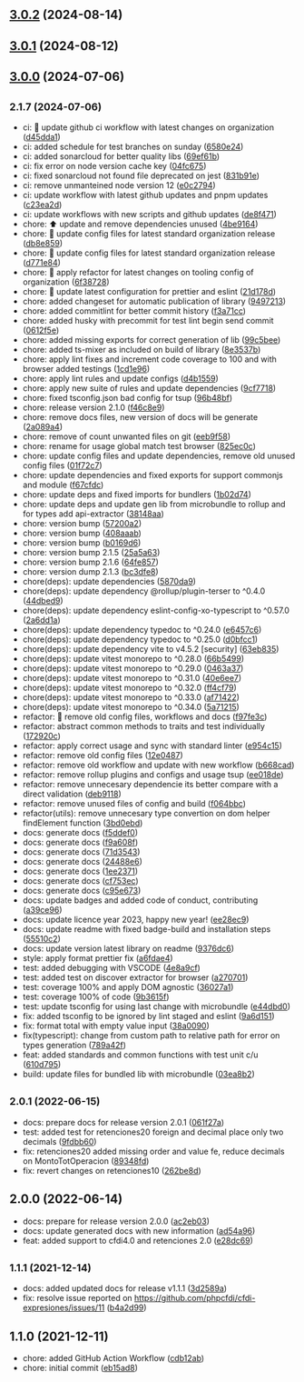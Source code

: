 ## [3.0.2](https://github.com/nodecfdi/cfdi-expresiones/compare/v3.0.1...v3.0.2) (2024-08-14)
## [3.0.1](https://github.com/nodecfdi/cfdi-expresiones/compare/v3.0.0...v3.0.1) (2024-08-12)
## [3.0.0](https://github.com/nodecfdi/cfdi-expresiones/compare/v2.1.6...v3.0.0) (2024-07-06)
## <small>2.1.7 (2024-07-06)</small>

* ci: :green_heart: update github ci workflow with latest changes on organization ([d45dda1](https://github.com/nodecfdi/cfdi-expresiones/commit/d45dda1))
* ci: added schedule for test branches on sunday ([6580e24](https://github.com/nodecfdi/cfdi-expresiones/commit/6580e24))
* ci: added sonarcloud for better quality libs ([69ef61b](https://github.com/nodecfdi/cfdi-expresiones/commit/69ef61b))
* ci: fix error on node version cache key ([04fc675](https://github.com/nodecfdi/cfdi-expresiones/commit/04fc675))
* ci: fixed sonarcloud not found file deprecated on jest ([831b91e](https://github.com/nodecfdi/cfdi-expresiones/commit/831b91e))
* ci: remove unmanteined node version 12 ([e0c2794](https://github.com/nodecfdi/cfdi-expresiones/commit/e0c2794))
* ci: update workflow with latest github updates and pnpm updates ([c23ea2d](https://github.com/nodecfdi/cfdi-expresiones/commit/c23ea2d))
* ci: update workflows with new scripts and github updates ([de8f471](https://github.com/nodecfdi/cfdi-expresiones/commit/de8f471))
* chore: :arrow_up: update and remove dependencies unused ([4be9164](https://github.com/nodecfdi/cfdi-expresiones/commit/4be9164))
* chore: :construction: update config files for latest standard organization release ([db8e859](https://github.com/nodecfdi/cfdi-expresiones/commit/db8e859))
* chore: :construction: update config files for latest standard organization release ([d771e84](https://github.com/nodecfdi/cfdi-expresiones/commit/d771e84))
* chore: :wrench: apply refactor for latest changes on tooling config of organization ([6f38728](https://github.com/nodecfdi/cfdi-expresiones/commit/6f38728))
* chore: :wrench: update latest configuration for prettier and eslint ([21d178d](https://github.com/nodecfdi/cfdi-expresiones/commit/21d178d))
* chore: added changeset for automatic publication of library ([9497213](https://github.com/nodecfdi/cfdi-expresiones/commit/9497213))
* chore: added commitlint for better commit history ([f3a71cc](https://github.com/nodecfdi/cfdi-expresiones/commit/f3a71cc))
* chore: added husky with precommit for test lint begin send commit ([0612f5e](https://github.com/nodecfdi/cfdi-expresiones/commit/0612f5e))
* chore: added missing exports for correct generation of lib ([99c5bee](https://github.com/nodecfdi/cfdi-expresiones/commit/99c5bee))
* chore: added ts-mixer as included on build of library ([8e3537b](https://github.com/nodecfdi/cfdi-expresiones/commit/8e3537b))
* chore: apply lint fixes and increment code coverage to 100 and with browser added testings ([1cd1e96](https://github.com/nodecfdi/cfdi-expresiones/commit/1cd1e96))
* chore: apply lint rules and update configs ([d4b1559](https://github.com/nodecfdi/cfdi-expresiones/commit/d4b1559))
* chore: apply new suite of rules and update dependencies ([9cf7718](https://github.com/nodecfdi/cfdi-expresiones/commit/9cf7718))
* chore: fixed tsconfig.json bad config for tsup ([96b48bf](https://github.com/nodecfdi/cfdi-expresiones/commit/96b48bf))
* chore: release version 2.1.0 ([f46c8e9](https://github.com/nodecfdi/cfdi-expresiones/commit/f46c8e9))
* chore: remove docs files, new version of docs will be generate ([2a089a4](https://github.com/nodecfdi/cfdi-expresiones/commit/2a089a4))
* chore: remove of count unwanted files on git ([eeb9f58](https://github.com/nodecfdi/cfdi-expresiones/commit/eeb9f58))
* chore: rename for usage global match test browser ([825ec0c](https://github.com/nodecfdi/cfdi-expresiones/commit/825ec0c))
* chore: update config files and update dependencies, remove old unused config files ([01f72c7](https://github.com/nodecfdi/cfdi-expresiones/commit/01f72c7))
* chore: update dependencies and fixed exports for support commonjs and module ([f67cfdc](https://github.com/nodecfdi/cfdi-expresiones/commit/f67cfdc))
* chore: update deps and fixed imports for bundlers ([1b02d74](https://github.com/nodecfdi/cfdi-expresiones/commit/1b02d74))
* chore: update deps and update gen lib from microbundle to rollup and for types add api-extractor ([38148aa](https://github.com/nodecfdi/cfdi-expresiones/commit/38148aa))
* chore: version bump ([57200a2](https://github.com/nodecfdi/cfdi-expresiones/commit/57200a2))
* chore: version bump ([408aaab](https://github.com/nodecfdi/cfdi-expresiones/commit/408aaab))
* chore: version bump ([b0169d6](https://github.com/nodecfdi/cfdi-expresiones/commit/b0169d6))
* chore: version bump 2.1.5 ([25a5a63](https://github.com/nodecfdi/cfdi-expresiones/commit/25a5a63))
* chore: version bump 2.1.6 ([64fe857](https://github.com/nodecfdi/cfdi-expresiones/commit/64fe857))
* chore: version dump 2.1.3 ([bc3dfe8](https://github.com/nodecfdi/cfdi-expresiones/commit/bc3dfe8))
* chore(deps): update dependencies ([5870da9](https://github.com/nodecfdi/cfdi-expresiones/commit/5870da9))
* chore(deps): update dependency @rollup/plugin-terser to ^0.4.0 ([44dbed9](https://github.com/nodecfdi/cfdi-expresiones/commit/44dbed9))
* chore(deps): update dependency eslint-config-xo-typescript to ^0.57.0 ([2a6dd1a](https://github.com/nodecfdi/cfdi-expresiones/commit/2a6dd1a))
* chore(deps): update dependency typedoc to ^0.24.0 ([e6457c6](https://github.com/nodecfdi/cfdi-expresiones/commit/e6457c6))
* chore(deps): update dependency typedoc to ^0.25.0 ([d0bfcc1](https://github.com/nodecfdi/cfdi-expresiones/commit/d0bfcc1))
* chore(deps): update dependency vite to v4.5.2 [security] ([63eb835](https://github.com/nodecfdi/cfdi-expresiones/commit/63eb835))
* chore(deps): update vitest monorepo to ^0.28.0 ([66b5499](https://github.com/nodecfdi/cfdi-expresiones/commit/66b5499))
* chore(deps): update vitest monorepo to ^0.29.0 ([0463a37](https://github.com/nodecfdi/cfdi-expresiones/commit/0463a37))
* chore(deps): update vitest monorepo to ^0.31.0 ([40e6ee7](https://github.com/nodecfdi/cfdi-expresiones/commit/40e6ee7))
* chore(deps): update vitest monorepo to ^0.32.0 ([ff4cf79](https://github.com/nodecfdi/cfdi-expresiones/commit/ff4cf79))
* chore(deps): update vitest monorepo to ^0.33.0 ([af71422](https://github.com/nodecfdi/cfdi-expresiones/commit/af71422))
* chore(deps): update vitest monorepo to ^0.34.0 ([5a71215](https://github.com/nodecfdi/cfdi-expresiones/commit/5a71215))
* refactor: :construction: remove old config files, workflows and docs ([f97fe3c](https://github.com/nodecfdi/cfdi-expresiones/commit/f97fe3c))
* refactor: abstract common methods to traits and test individually ([172920c](https://github.com/nodecfdi/cfdi-expresiones/commit/172920c))
* refactor: apply correct usage and sync with standard linter ([e954c15](https://github.com/nodecfdi/cfdi-expresiones/commit/e954c15))
* refactor: remove old config files ([12e0487](https://github.com/nodecfdi/cfdi-expresiones/commit/12e0487))
* refactor: remove old workflow and update with new workflow ([b668cad](https://github.com/nodecfdi/cfdi-expresiones/commit/b668cad))
* refactor: remove rollup plugins and configs and usage tsup ([ee018de](https://github.com/nodecfdi/cfdi-expresiones/commit/ee018de))
* refactor: remove unnecesary dependencie its better compare with a direct validation ([deb9118](https://github.com/nodecfdi/cfdi-expresiones/commit/deb9118))
* refactor: remove unused files of config and build ([f064bbc](https://github.com/nodecfdi/cfdi-expresiones/commit/f064bbc))
* refactor(utils): remove unnecesary type convertion on dom helper findElement function ([3bd0ebd](https://github.com/nodecfdi/cfdi-expresiones/commit/3bd0ebd))
* docs: generate docs ([f5ddef0](https://github.com/nodecfdi/cfdi-expresiones/commit/f5ddef0))
* docs: generate docs ([f9a608f](https://github.com/nodecfdi/cfdi-expresiones/commit/f9a608f))
* docs: generate docs ([71d3543](https://github.com/nodecfdi/cfdi-expresiones/commit/71d3543))
* docs: generate docs ([24488e6](https://github.com/nodecfdi/cfdi-expresiones/commit/24488e6))
* docs: generate docs ([1ee2371](https://github.com/nodecfdi/cfdi-expresiones/commit/1ee2371))
* docs: generate docs ([cf753ec](https://github.com/nodecfdi/cfdi-expresiones/commit/cf753ec))
* docs: generate docs ([c95e673](https://github.com/nodecfdi/cfdi-expresiones/commit/c95e673))
* docs: update badges and added code of conduct, contributing ([a39ce96](https://github.com/nodecfdi/cfdi-expresiones/commit/a39ce96))
* docs: update licence year 2023, happy new year! ([ee28ec9](https://github.com/nodecfdi/cfdi-expresiones/commit/ee28ec9))
* docs: update readme with fixed badge-build and installation steps ([55510c2](https://github.com/nodecfdi/cfdi-expresiones/commit/55510c2))
* docs: update version latest library on readme ([9376dc6](https://github.com/nodecfdi/cfdi-expresiones/commit/9376dc6))
* style: apply format prettier fix ([a6fdae4](https://github.com/nodecfdi/cfdi-expresiones/commit/a6fdae4))
* test: added debugging with VSCODE ([4e8a9cf](https://github.com/nodecfdi/cfdi-expresiones/commit/4e8a9cf))
* test: added test on discover extractor for browser ([a270701](https://github.com/nodecfdi/cfdi-expresiones/commit/a270701))
* test: coverage 100% and apply DOM agnostic ([36027a1](https://github.com/nodecfdi/cfdi-expresiones/commit/36027a1))
* test: coverage 100% of code ([9b3615f](https://github.com/nodecfdi/cfdi-expresiones/commit/9b3615f))
* test: update tsconfig for using last change with microbundle ([e44dbd0](https://github.com/nodecfdi/cfdi-expresiones/commit/e44dbd0))
* fix: added tsconfig to be ignored by lint staged and eslint ([9a6d151](https://github.com/nodecfdi/cfdi-expresiones/commit/9a6d151))
* fix: format total with empty value input ([38a0090](https://github.com/nodecfdi/cfdi-expresiones/commit/38a0090))
* fix(typescript): change from custom path to relative path for error on types generation ([789a42f](https://github.com/nodecfdi/cfdi-expresiones/commit/789a42f))
* feat: added standards and common functions with test unit c/u ([610d795](https://github.com/nodecfdi/cfdi-expresiones/commit/610d795))
* build: update files for bundled lib with microbundle ([03ea8b2](https://github.com/nodecfdi/cfdi-expresiones/commit/03ea8b2))



## <small>2.0.1 (2022-06-15)</small>

* docs: prepare docs for release version 2.0.1 ([061f27a](https://github.com/nodecfdi/cfdi-expresiones/commit/061f27a))
* test: added test for retenciones20 foreign and decimal place only two decimals ([9fdbb60](https://github.com/nodecfdi/cfdi-expresiones/commit/9fdbb60))
* fix: retenciones20 added missing order and value fe, reduce decimals on MontoTotOperacion ([89348fd](https://github.com/nodecfdi/cfdi-expresiones/commit/89348fd))
* fix: revert changes on retenciones10 ([262be8d](https://github.com/nodecfdi/cfdi-expresiones/commit/262be8d))



## 2.0.0 (2022-06-14)

* docs: prepare for release version 2.0.0 ([ac2eb03](https://github.com/nodecfdi/cfdi-expresiones/commit/ac2eb03))
* docs: update generated docs with new information ([ad54a96](https://github.com/nodecfdi/cfdi-expresiones/commit/ad54a96))
* feat: added support to cfdi4.0 and retenciones 2.0 ([e28dc69](https://github.com/nodecfdi/cfdi-expresiones/commit/e28dc69))



## <small>1.1.1 (2021-12-14)</small>

* docs: added updated docs for release v1.1.1 ([3d2589a](https://github.com/nodecfdi/cfdi-expresiones/commit/3d2589a))
* fix: resolve issue reported on https://github.com/phpcfdi/cfdi-expresiones/issues/11 ([b4a2d99](https://github.com/nodecfdi/cfdi-expresiones/commit/b4a2d99))



## 1.1.0 (2021-12-11)

* chore: added GitHub Action Workflow ([cdb12ab](https://github.com/nodecfdi/cfdi-expresiones/commit/cdb12ab))
* chore: initial commit ([eb15ad8](https://github.com/nodecfdi/cfdi-expresiones/commit/eb15ad8))



